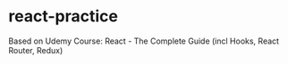 # react-practice
Based on Udemy Course: React - The Complete Guide (incl Hooks, React Router, Redux)
